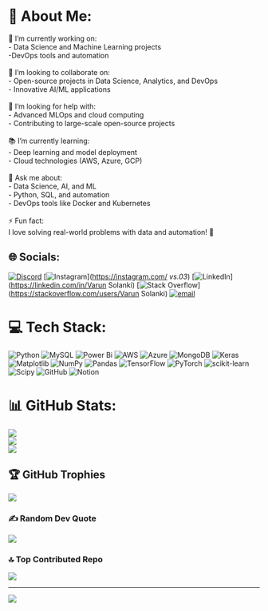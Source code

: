 # 💫 About Me:
🌱 I’m currently working on:<br>- Data Science and Machine Learning projects<br> -DevOps tools and automation<br><br>👥 I’m looking to collaborate on:<br>- Open-source projects in Data Science, Analytics, and DevOps<br>- Innovative AI/ML applications<br><br>🤝 I’m looking for help with:<br>- Advanced MLOps and cloud computing<br>- Contributing to large-scale open-source projects<br><br>📚 I’m currently learning:<br>- Deep learning and model deployment<br>- Cloud technologies (AWS, Azure, GCP)<br><br>💬 Ask me about:<br>- Data Science, AI, and ML<br>- Python, SQL, and automation<br>- DevOps tools like Docker and Kubernetes<br><br>⚡ Fun fact:<br>I love solving real-world problems with data and automation! 🚀


## 🌐 Socials:
[![Discord](https://img.shields.io/badge/Discord-%237289DA.svg?logo=discord&logoColor=white)](https://discord.gg/_vs_03) [![Instagram](https://img.shields.io/badge/Instagram-%23E4405F.svg?logo=Instagram&logoColor=white)](https://instagram.com/ _vs.03_) [![LinkedIn](https://img.shields.io/badge/LinkedIn-%230077B5.svg?logo=linkedin&logoColor=white)](https://linkedin.com/in/Varun Solanki) [![Stack Overflow](https://img.shields.io/badge/-Stackoverflow-FE7A16?logo=stack-overflow&logoColor=white)](https://stackoverflow.com/users/Varun Solanki) [![email](https://img.shields.io/badge/Email-D14836?logo=gmail&logoColor=white)](mailto:solankivarun03@gmail.com) 

# 💻 Tech Stack:
![Python](https://img.shields.io/badge/python-3670A0?style=for-the-badge&logo=python&logoColor=ffdd54) ![MySQL](https://img.shields.io/badge/mysql-4479A1.svg?style=for-the-badge&logo=mysql&logoColor=white) ![Power Bi](https://img.shields.io/badge/power_bi-F2C811?style=for-the-badge&logo=powerbi&logoColor=black) ![AWS](https://img.shields.io/badge/AWS-%23FF9900.svg?style=for-the-badge&logo=amazon-aws&logoColor=white) ![Azure](https://img.shields.io/badge/azure-%230072C6.svg?style=for-the-badge&logo=microsoftazure&logoColor=white) ![MongoDB](https://img.shields.io/badge/MongoDB-%234ea94b.svg?style=for-the-badge&logo=mongodb&logoColor=white) ![Keras](https://img.shields.io/badge/Keras-%23D00000.svg?style=for-the-badge&logo=Keras&logoColor=white) ![Matplotlib](https://img.shields.io/badge/Matplotlib-%23ffffff.svg?style=for-the-badge&logo=Matplotlib&logoColor=black) ![NumPy](https://img.shields.io/badge/numpy-%23013243.svg?style=for-the-badge&logo=numpy&logoColor=white) ![Pandas](https://img.shields.io/badge/pandas-%23150458.svg?style=for-the-badge&logo=pandas&logoColor=white) ![TensorFlow](https://img.shields.io/badge/TensorFlow-%23FF6F00.svg?style=for-the-badge&logo=TensorFlow&logoColor=white) ![PyTorch](https://img.shields.io/badge/PyTorch-%23EE4C2C.svg?style=for-the-badge&logo=PyTorch&logoColor=white) ![scikit-learn](https://img.shields.io/badge/scikit--learn-%23F7931E.svg?style=for-the-badge&logo=scikit-learn&logoColor=white) ![Scipy](https://img.shields.io/badge/SciPy-%230C55A5.svg?style=for-the-badge&logo=scipy&logoColor=%white) ![GitHub](https://img.shields.io/badge/github-%23121011.svg?style=for-the-badge&logo=github&logoColor=white) ![Notion](https://img.shields.io/badge/Notion-%23000000.svg?style=for-the-badge&logo=notion&logoColor=white)
# 📊 GitHub Stats:
![](https://github-readme-stats.vercel.app/api?username=VStrangeCode&theme=dark&hide_border=false&include_all_commits=true&count_private=true)<br/>
![](https://github-readme-streak-stats.herokuapp.com/?user=VStrangeCode&theme=dark&hide_border=false)<br/>
![](https://github-readme-stats.vercel.app/api/top-langs/?username=VStrangeCode&theme=dark&hide_border=false&include_all_commits=true&count_private=true&layout=compact)

## 🏆 GitHub Trophies
![](https://github-profile-trophy.vercel.app/?username=VStrangeCode&theme=radical&no-frame=false&no-bg=false&margin-w=4)

### ✍️ Random Dev Quote
![](https://quotes-github-readme.vercel.app/api?type=horizontal&theme=radical)

### 🔝 Top Contributed Repo
![](https://github-contributor-stats.vercel.app/api?username=VStrangeCode&limit=5&theme=dark&combine_all_yearly_contributions=true)

---
[![](https://visitcount.itsvg.in/api?id=VStrangeCode&icon=0&color=0)](https://visitcount.itsvg.in)

<!-- Proudly created with GPRM ( https://gprm.itsvg.in ) -->
